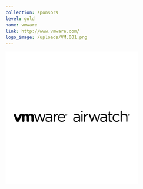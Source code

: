 ```yaml
---
collection: sponsors
level: gold
name: vmware
link: http://www.vmware.com/
logo_image: /uploads/VM.001.png
---
```



![](/uploads/versions/vmware-001---x----360-360x---.png)